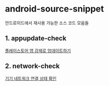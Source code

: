 # android-source-snippet
안드로이드에서 재사용 가능한 소스 코드 모음들

## 1. appupdate-check
[플레이스토어 앱 강제로 업데이트하기](https://develop-writing.tistory.com/2)

## 2. network-check
[기기 네트워크 연결 상태 확인](https://develop-writing.tistory.com/1)